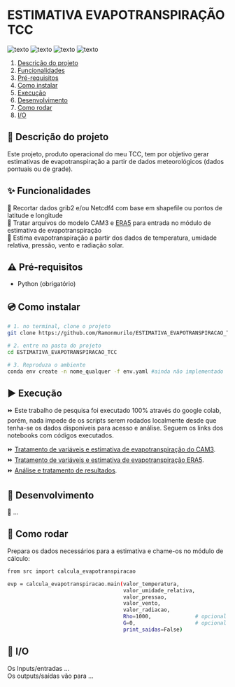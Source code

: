 # ESTIMATIVA EVAPOTRANSPIRAÇÃO TCC

![texto](https://img.shields.io/static/v1?label=linguagem&message=Python&color=green&style=flat-square "linguagem")
![texto](https://img.shields.io/static/v1?label=ambiente&message=Python&color=orange&style=flat-square "ambiente")
![texto](https://img.shields.io/badge/status-operacional-success.svg "status")
![texto](https://img.shields.io/badge/plataforma-LINUX-lightgrey "status")


1. [Descrição do projeto](#descrição-do-projeto)  
2. [Funcionalidades](#funcionalidades)   
4. [Pré-requisitos](#pré-requisitos)  
5. [Como instalar](#como-instalar)
6. [Execução](#execucao)
7. [Desenvolvimento](#desenvolvimento)
8. [Como rodar](#como-rodar)
9. [I/O](#I/O)


## :scroll: Descrição do projeto

Este projeto, produto operacional do meu TCC, tem por objetivo gerar estimativas de evapotranspiração a partir de dados meteorológicos (dados pontuais ou de grade).


## :sparkles: Funcionalidades

:wrench:  Recortar dados grib2 e/ou Netcdf4 com base em shapefile ou pontos de latitude e longitude     
:wrench:  Tratar arquivos do modelo CAM3 e [ERA5](https://cds.climate.copernicus.eu/cdsapp#!/dataset/reanalysis-era5-single-levels-monthly-means?tab=overview) para entrada no módulo de estimativa de evapotranspiração    
:wrench:  Estima evapotranspiração a partir dos dados de temperatura, umidade relativa, pressão, vento e radiação solar.         

## :warning: Pré-requisitos

- Python (obrigatório)


## :cd: Como instalar

```bash
# 1. no terminal, clone o projeto
git clone https://github.com/Ramonmurilo/ESTIMATIVA_EVAPOTRANSPIRACAO_TCC.git

# 2. entre na pasta do projeto
cd ESTIMATIVA_EVAPOTRANSPIRACAO_TCC

# 3. Reproduza o ambiente 
conda env create -n nome_qualquer -f env.yaml #ainda não implementado
```

## :arrow_forward: Execução

:fast_forward: Este trabalho de pesquisa foi executado 100% através do google colab, porém, nada impede de os scripts serem rodados localmente desde que tenha-se os dados disponíveis para acesso e análise. Seguem os links dos notebooks com códigos executados.   
  
:fast_forward: [Tratamento de variáveis e estimativa de evapotranspiração do CAM3](https://colab.research.google.com/drive/1BERQkL3sLNHpyoL_Yy-RZX5_PRxCtkjB?usp=sharing).  
:fast_forward: [Tratamento de variáveis e estimativa de evapotranspiração ERA5](https://colab.research.google.com/drive/1omqHkYAqNb0Kr-RBi8xStjG7is8tFPJ9?usp=sharing).  
:fast_forward: [Análise e tratamento de resultados](https://colab.research.google.com/drive/1yoSGNqF3VuYB_KiajLH5llHCrwtE7Qd5?usp=sharing).  


## :construction: Desenvolvimento

:dart: ...

## :rotating_light: Como rodar

Prepara os dados necessários para a estimativa e chame-os no módulo de cálculo:
```bash
from src import calcula_evapotranspiracao

evp = calcula_evapotranspiracao.main(valor_temperatura,
                                     valor_umidade_relativa, 
                                     valor_pressao,
                                     valor_vento,
                                     valor_radiacao,
                                     Rho=1000,              # opcional
                                     G=0,                   # opcional
                                     print_saidas=False)

```  

## :green_apple: I/O

Os Inputs/entradas ...   
Os outputs/saídas vão para ...


